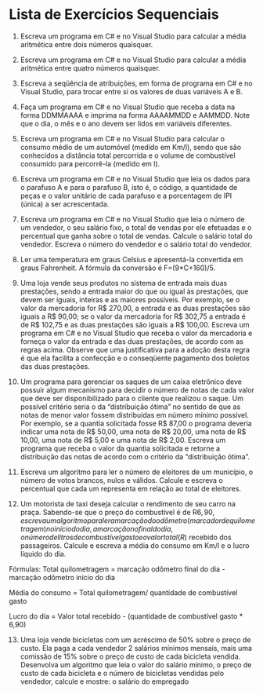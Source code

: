 # Lista de Exercícios Sequenciais

1) Escreva um programa em C# e no Visual Studio para calcular a média aritmética entre dois números quaisquer.

2) Escreva um programa em C# e no Visual Studio para calcular a média aritmética entre quatro números quaisquer.

3) Escreva a seqüência de atribuições, em forma de programa em C# e no Visual Studio, para trocar entre 
si os valores de duas variáveis A e B.

4) Faça um programa em C# e no Visual Studio que receba a data na forma DDMMAAAA e imprima na 
forma AAAAMMDD e AAMMDD. Note que o dia, o mês e o ano devem ser lidos em variáveis diferentes.

5) Escreva um programa em C# e no Visual Studio para calcular o consumo médio de um automóvel 
(medido em Km/l), sendo que são conhecidos a distância total percorrida e o volume de combustível 
consumido para percorrê-la (medido em l).

6) Escreva um programa em C# e no Visual Studio que leia os dados para o parafuso A e para o parafuso B, 
isto é, o código, a quantidade de peças e o valor unitário de cada parafuso e a porcentagem 
de IPI (única) a ser acrescentada. 

7) Escreva um programa em C# e no Visual Studio que leia o número de um vendedor, o seu salário fixo, 
o total de vendas por ele efetuadas e o percentual que ganha sobre o total de vendas. 
Calcule o salário total do vendedor. Escreva o número do vendedor e o salário total do vendedor.

8) Ler uma temperatura em graus Celsius e apresentá-la convertida em graus Fahrenheit. 
A fórmula da conversão é F=(9*C+160)/5.

9) Uma loja vende seus produtos no sistema de entrada mais duas prestações, sendo a entrada maior 
do que ou igual às prestações, que devem ser iguais, inteiras e as maiores possíveis. 
Por exemplo, se o valor da mercadoria for R$ 270,00, a entrada e as duas prestações são iguais a R$ 90,00; 
se o valor da mercadoria for R$ 302,75 a entrada é de R$ 102,75 e as duas prestações são iguais a R$ 100,00.
Escreva um programa em C# e no Visual Studio que receba o valor da mercadoria e forneça o valor 
da entrada e das duas prestações, de acordo com as regras acima. 
Observe que uma justificativa para a adoção desta regra é que ela facilita a confecção e o 
conseqüente pagamento dos boletos das duas prestações.
 
10) Um programa para gerenciar os saques de um caixa eletrônico deve possuir algum mecanismo 
para decidir o número de notas de cada valor que deve ser disponibilizado para o cliente que 
realizou o saque. Um possível critério seria o da “distribuição ótima” no sentido de que as 
notas de menor valor fossem distribuídas em número mínimo possível. 
Por exemplo, se a quantia solicitada fosse R$ 87,00 o programa deveria indicar uma nota de R$ 50,00, uma nota de R$ 20,00,
uma nota de R$ 10,00, uma nota de R$ 5,00 e uma nota de R$ 2,00. 
Escreva um programa que receba o valor da quantia solicitada e retorne a distribuição das notas 
de acordo com o critério da “distribuição ótima”.

11) Escreva um algoritmo para ler o número de eleitores de um município, 
o número de votos brancos, nulos e válidos. 
Calcule e escreva o percentual que cada um  representa em relação ao total de eleitores.

12) Um motorista de taxi deseja calcular o rendimento de seu carro na praça. Sabendo-se que o preço do combustível é de R$6,90, escreva um algoritmo para ler a 
marcação do odômetro (marcador de quilometragem) no início do dia, a marcação no final do dia, o número de litros de combustível gasto e o valor total (R$) recebido 
dos passageiros. Calcule e escreva a média do consumo em Km/l e o lucro líquido do dia.

Fórmulas: Total quilometragem =  marcação odômetro final do dia - marcação odômetro inicio do dia 

Média do consumo = Total quilometragem/ quantidade de combustível gasto

Lucro do dia = Valor total recebido - (quantidade de combustível gasto * 6,90)

13) Uma loja vende bicicletas com um acréscimo de 50% sobre o preço de custo. Ela paga a cada vendedor 2 salários mínimos mensais, mais uma comissão de 15% sobre o 
preço de custo de cada bicicleta vendida. Desenvolva um algoritmo que leia o valor do salário mínimo, o preço de custo de cada bicicleta e o número de bicicletas 
vendidas pelo vendedor, calcule e mostre: o salário do empregado
